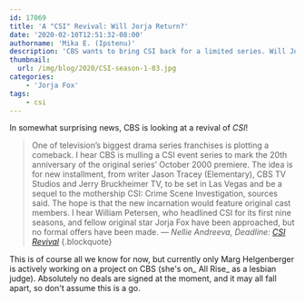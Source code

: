 ```yaml
---
id: 17069
title: 'A "CSI" Revival: Will Jorja Return?'
date: '2020-02-10T12:51:32-08:00'
authorname: 'Mika E. (Ipstenu)'
description: 'CBS wants to bring CSI back for a limited series. Will Jorja return?'
thumbnail:
  url: /img/blog/2020/CSI-season-1-03.jpg
categories:
    - 'Jorja Fox'
tags:
    - csi
---
```


In somewhat surprising news, CBS is looking at a revival of _CSI_!

> One of television’s biggest drama series franchises is plotting a comeback. I hear CBS is mulling a CSI event series to mark the 20th anniversary of the original series’ October 2000 premiere. The idea is for new installment, from writer Jason Tracey (Elementary), CBS TV Studios and Jerry Bruckheimer TV, to be set in Las Vegas and be a sequel to the mothership CSI: Crime Scene Investigation, sources said. The hope is that the new incarnation would feature original cast members. I hear William Petersen, who headlined CSI for its first nine seasons, and fellow original star Jorja Fox have been approached, but no formal offers have been made.
> — _Nellie Andreeva, Deadline: [CSI Revival](https://deadline.com/2020/02/csi-event-series-cbs-revival-original-cast-members-may-return-william-petersen-jorja-fox-1202854248/)_
{.blockquote}

This is of course all we know for now, but currently only Marg Helgenberger is actively working on a project on CBS (she's on_ All Rise_ as a lesbian judge). Absolutely no deals are signed at the moment, and it may all fall apart, so don't assume this is a go.
